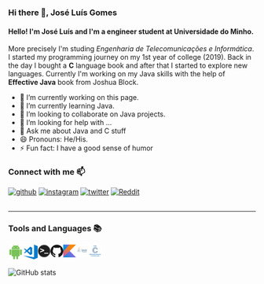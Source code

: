### Hi there 👋, José Luís Gomes
#### Hello! I'm José Luís and I'm a engineer student at Universidade do Minho. 
More precisely I'm studing *Engenharia de Telecomunicações e Informática*.
I started my programming journey on my 1st year of college (2019). Back in the day  I bought a **C** language book and after that I started to explore new languages. 
Currently I'm working on my Java skills with the help of **Effective Java** book from Joshua Block. 

- 🔭 I’m currently working on this page. 
- 🌱 I’m currently learning Java. 
- 👯 I’m looking to collaborate on Java projects. 
- 🤔 I’m looking for help with ... 
- 💬 Ask me about Java and C stuff 
- 😄 Pronouns: He/His. 
- ⚡ Fun fact: I have a good sense of humor 

### Connect with me 📫 

[<img src='https://cdn.jsdelivr.net/npm/simple-icons@3.0.1/icons/github.svg' alt='github' height='40'>](https://github.com/joseluisgomes)  [<img src='https://cdn.jsdelivr.net/npm/simple-icons@3.0.1/icons/instagram.svg' alt='instagram' height='40'>](https://www.instagram.com/luis_oliveiragomes/)  [<img src='https://cdn.jsdelivr.net/npm/simple-icons@3.0.1/icons/twitter.svg' alt='twitter' height='40'>](https://twitter.com/@JosJoslus)  [<img src='https://cdn.jsdelivr.net/npm/simple-icons@3.0.1/icons/reddit.svg' alt='Reddit' height='40'>](https://www.reddit.com/user/JoseLuisGomes)  
<br />

---

### Tools and Languages 📚
<img align="left" alt="Android Studio" width="30px" src="https://raw.githubusercontent.com/github/explore/78df643247d429f6cc873026c0622819ad797942/topics/android/android.png" />
<img align="left" alt="Visual Studio Code" width="30px" src="https://raw.githubusercontent.com/github/explore/80688e429a7d4ef2fca1e82350fe8e3517d3494d/topics/visual-studio-code/visual-studio-code.png" />
<img align="left" alt="Terminal" width="26px" src="https://raw.githubusercontent.com/github/explore/80688e429a7d4ef2fca1e82350fe8e3517d3494d/topics/terminal/terminal.png" />
<img align="left" alt="GitHub" width="26px" src="https://raw.githubusercontent.com/github/explore/78df643247d429f6cc873026c0622819ad797942/topics/github/github.png"/>
<img align="left" alt="Kotlin" width="26px" src="https://raw.githubusercontent.com/github/explore/78df643247d429f6cc873026c0622819ad797942/topics/kotlin/kotlin.png"/> 
<img align="left" alt="Java" width="26px" src="https://raw.githubusercontent.com/github/explore/78df643247d429f6cc873026c0622819ad797942/topics/java/java.png"/> 
<img align="left" alt="C" width="26px" src="https://raw.githubusercontent.com/github/explore/78df643247d429f6cc873026c0622819ad797942/topics/c/c.png" />

<br />
<br />

![GitHub stats](https://github-readme-stats.vercel.app/api?username=joseluisgomes&&show_icons=true&title_color=ffffff&icon_color=bb2acf&text_color=daf7dc&bg_color=151515)  
